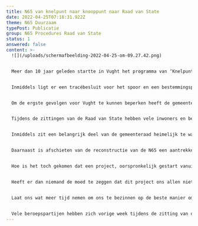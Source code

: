 ```yaml
---
title: N65 van knelpunt naar knooppunt naar Raad van State
date: 2022-04-25T07:18:31.922Z
theme: N65 Duurzaam
typePost: Publicatie
group: N65 Procedures Raad van State
status: 1
answered: false
content: >-
  ![](/uploads/schermafbeelding-2022-04-25-om-09.27.42.png)


  Meer dan 10 jaar geleden startte in Vught het programma van ‘Knelpunt naar Knooppunt’, met een visie om alle niet-lokale verkeer, zoals de N65 en het spoor, onder de grond te krijgen. Hiermee zou een einde komen aan de vierendeling van ons dorp.


  Inmiddels ligt er een tracébesluit voor het spoor en een bestemmingsplan voor de reconstructie van de N65. De plannen zoals deze er nu liggen zijn er niet voor de bewoners van Vught, maar om van de N65 een snelweg (A65) te maken en van het spoor een hoofdverbinding voor het goederenvervoer. Daarmee wordt de vierendeling onherstelbaar.


  Om de ergste gevolgen voor Vught te kunnen beperken heeft de gemeente een paar aanpassingen op deze plannen geclaimd. Daarvoor mag Vught een financiële bijdrage leveren ter grootte van ongeveer 1x onze gehele jaarbegroting. En wat krijgen wij er voor terug: een halfverdiepte verkeersgoot met enkele gevaarlijke oversteek-ovondes, een paar verdiepte spoorwegovergangen en een bouwput van minimaal 7 jaar. 


  Tijdens de zittingen van de Raad van State hebben vele inwoners en bedrijven ernstige bezwaren ingebracht, veelal onderbouwd met rapporten van deskundigen die door particulieren zijn betaald. Deze inwoners moesten optornen tegen een bataljon van 10 juristen, deskundigen en adviseurs, klaar om hen af te schieten met voor hen oncontroleerbare rapporten en juridische valkuilen.


  Inmiddels zit een belangrijk deel van de gemeenteraad heimelijk te wachten op een afwijzing van het bestemmingsplan, het koekoeksei dat door het vorige gemeentebestuur in het nest is achtergelaten. Ook op provinciaal en nationaal niveau klinken geluiden dat men wellicht toch liever van dit plan afziet. De reconstructie van de N65 is o.a. een onnodige slokop van het stikstofbudget.


  Daarnaast is afschieten van de reconstructie van de N65 een aantrekkelijke kans om de actuele budgettaire zorgen van het kabinet met €183 miljoen te verminderen. De Maatschappelijk Kosten Baten Analyse laat al sinds 2016 zien dat dit project veel minder oplevert dan het kost, zeker wat betreft de leefbaarheid voor de eigen inwoners.


  Hoe is het toch gekomen dat een project, oorspronkelijk gestart vanuit de gemeente Vught om niet gevierendeeld te worden, inmiddels door de Provincie en Rijkswaterstaat tegen alle maatschappelijke logica wordt doorgezet?


  Heeft er dan niemand de moed te zeggen dat dit project ons allen niet verder helpt, dat een plan met een fors negatieve kosten-baten-verhouding direct gestopt moet worden, omdat wij van het niet uitvoeren allemaal beter worden?


  Laat ons wat meer tijd nemen om ons te bezinnen op de beste manier om vierdeling te voorkomen, de verkeersveiligheid sterk te verbeteren, luchtvervuiling en verkeersgeluid aantoonbaar te verminderen en een werkelijk duurzame oplossing te realiseren.


  Vele beroepspartijen hebben zich vorige week tijdens de zitting van de Raad maximaal ingespannen om duidelijk te maken dat dit plan moet worden vernietigd. Helaas is vernietiging voor de gehele samenleving de beste optie.
---
```

